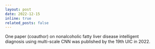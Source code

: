 ```yaml
---
layout: post
date: 2022-12-15
inline: true
related_posts: false
---
```


One paper (coauthor) on nonalcoholic fatty liver disease intelligent diagnosis using multi-scale CNN was published by the 19th UIC in 2022.
